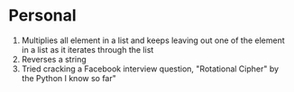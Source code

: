 # Personal
1. Multiplies all element in a list and keeps leaving out one of the element in a list as it iterates through the list
2. Reverses a string
3. Tried cracking a Facebook interview question, "Rotational Cipher" by the Python I know so far"

